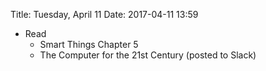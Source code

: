 Title: Tuesday, April 11
Date: 2017-04-11 13:59

- Read
	- Smart Things Chapter 5
	- The Computer for the 21st Century (posted to Slack)

